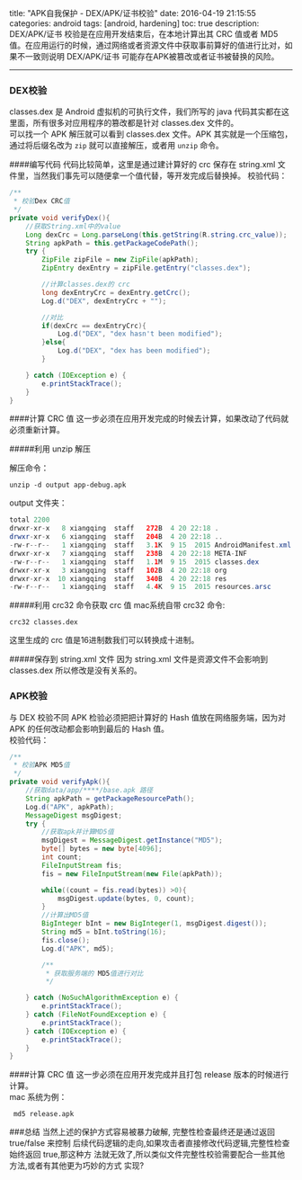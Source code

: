title: "APK自我保护 - DEX/APK/证书校验"
date: 2016-04-19 21:15:55
categories: android
tags: [android, hardening]
toc: true
description: DEX/APK/证书 校验是在应用开发结束后，在本地计算出其 CRC 值或者 MD5值。在应用运行的时候，通过网络或者资源文件中获取事前算好的值进行比对，如果不一致则说明 DEX/APK/证书 可能存在APK被篡改或者证书被替换的风险。

---

### DEX校验
classes.dex 是 Android 虚拟机的可执行文件，我们所写的 java 代码其实都在这里面，所有很多对应用程序的篡改都是针对 classes.dex 文件的。    
可以找一个 APK 解压就可以看到 classes.dex 文件。APK 其实就是一个压缩包，通过将后缀名改为 `zip` 就可以直接解压，或者用 `unzip` 命令。    

####编写代码
代码比较简单，这里是通过建计算好的 crc 保存在 string.xml 文件里，当然我们事先可以随便拿一个值代替，等开发完成后替换掉。
校验代码：

```java
/**
 * 校验Dex CRC值
 */
private void verifyDex(){
    //获取String.xml中的value
    Long dexCrc = Long.parseLong(this.getString(R.string.crc_value));
    String apkPath = this.getPackageCodePath();
    try {
        ZipFile zipFile = new ZipFile(apkPath);
        ZipEntry dexEntry = zipFile.getEntry("classes.dex");

        //计算classes.dex的 crc
        long dexEntryCrc = dexEntry.getCrc();
        Log.d("DEX", dexEntryCrc + "");

        //对比
        if(dexCrc == dexEntryCrc){
            Log.d("DEX", "dex hasn't been modified");
        }else{
            Log.d("DEX", "dex has been modified");
        }

    } catch (IOException e) {
        e.printStackTrace();
    }
}
```

####计算 CRC 值
这一步必须在应用开发完成的时候去计算，如果改动了代码就必须重新计算。

#####利用 unzip 解压

解压命令：   

    unzip -d output app-debug.apk  

output 文件夹：

```java
total 2200
drwxr-xr-x   8 xiangqing  staff   272B  4 20 22:18 .
drwxr-xr-x   6 xiangqing  staff   204B  4 20 22:18 ..
-rw-r--r--   1 xiangqing  staff   3.1K  9 15  2015 AndroidManifest.xml
drwxr-xr-x   7 xiangqing  staff   238B  4 20 22:18 META-INF
-rw-r--r--   1 xiangqing  staff   1.1M  9 15  2015 classes.dex
drwxr-xr-x   3 xiangqing  staff   102B  4 20 22:18 org
drwxr-xr-x  10 xiangqing  staff   340B  4 20 22:18 res
-rw-r--r--   1 xiangqing  staff   4.4K  9 15  2015 resources.arsc
```

#####利用 crc32 命令获取 crc 值
mac系统自带 crc32 命令:   

    crc32 classes.dex

这里生成的 crc 值是16进制数我们可以转换成十进制。

#####保存到 string.xml 文件
因为 string.xml 文件是资源文件不会影响到 classes.dex 所以修改是没有关系的。

### APK校验

与 DEX 校验不同 APK 检验必须把把计算好的 Hash 值放在网络服务端，因为对 APK 的任何改动都会影响到最后的 Hash 值。    
校验代码：

```java
/**
 * 校验APK MD5值
 */
private void verifyApk(){
    //获取data/app/****/base.apk 路径
    String apkPath = getPackageResourcePath();
    Log.d("APK", apkPath);
    MessageDigest msgDigest;
    try {
        //获取apk并计算MD5值
        msgDigest = MessageDigest.getInstance("MD5");
        byte[] bytes = new byte[4096];
        int count;
        FileInputStream fis;
        fis = new FileInputStream(new File(apkPath));

        while((count = fis.read(bytes)) >0){
            msgDigest.update(bytes, 0, count);
        }
        //计算出MD5值
        BigInteger bInt = new BigInteger(1, msgDigest.digest());
        String md5 = bInt.toString(16);
        fis.close();
        Log.d("APK", md5);

        /**
         * 获取服务端的 MD5值进行对比
         */

    } catch (NoSuchAlgorithmException e) {
        e.printStackTrace();
    } catch (FileNotFoundException e) {
        e.printStackTrace();
    } catch (IOException e) {
        e.printStackTrace();
    }
}
```

####计算 CRC 值
这一步必须在应用开发完成并且打包 release 版本的时候进行计算。    
mac 系统为例：  
  
     md5 release.apk

###总结
当然上述的保护方式容易被暴力破解, 完整性检查最终还是通过返回 true/false 来控制 后续代码逻辑的走向,如果攻击者直接修改代码逻辑,完整性检查始终返回 true,那这种方 法就无效了,所以类似文件完整性校验需要配合一些其他方法,或者有其他更为巧妙的方式 实现?